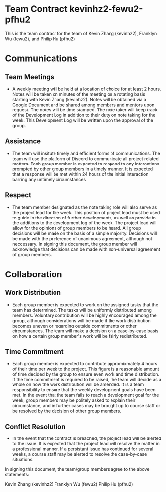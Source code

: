 # Team Contract kevinhz2-fewu2-pfhu2

This is the team contract for the team of Kevin Zhang (kevinhz2), Franklyn Wu (fewu2), and Philip Hu (pfhu2)

# Communications

## Team Meetings
* A weekly meeting will be held at a location of choice for at least 2 hours. Notes will be taken on minutes of the meeting on a rotating basis starting with Kevin Zhang (kevinhz2). Notes will be obtained via a Google Document and be shared among members and mentors upon request. The notes will be time stamped. The note taker will keep track of the Development Log in addition to their duty on note taking for the week. This Development Log will be written upon the approval of the group.

## Assistance
* The team will insitute timely and efficient forms of communications. The team will use the platform of Discord to communicate all project related matters. Each group member is expected to respond to any interactions prompted by other group members in a timely manner. It is expected that a response will be met within 24 hours of the initial interaction barring any untimely circumstances

## Respect
* The team member designated as the note taking role will also serve as the project lead for the week. This position of project lead must be used to guide in the direction of further developments, as well as provide in the additions to the development log of the week. The project lead will allow for the opinions of group members to be heard. All group decisions will be made on the basis of a simple majority. Decisions will be made with the preference of unanimous agreement, although not neccessary. In signing this document, the group member will acknowledge that decisions can be made with non-universal agreement of group members.

# Collaboration

## Work Distribution
* Each group member is expected to work on the assigned tasks that the team has determined. The tasks will be uniformly distributed among members. Voluntary contribution will be highly encouraged among the group, although considerations will be made if the work distribution becomes uneven or regarding outside commitments or other circumstances. The team will make a decision on a case-by-case basis on how a certain group member's work will be fairly redistributed.

## Time Commitment
* Each group member is expected to contribute appromixmately 4 hours of their time per week to the project. This figure is a reasonable amount of time decided by the group to ensure even work and time distribution. If the time commitment is required to be raised, the team will decide as a whole on how the work distribution will be amended. It is a team responsibility to ensure that the weekly development goals have been met. In the event that the team fails to reach a development goal for the week, group members may be politely asked to explain their circumstance, and in further cases may be brought up to course staff or be resolved by the decision of other group members.

## Conflict Resolution
* In the event that the contract is breached, the project lead will be alerted to the issue. It is expected that the project lead will resolve the matter in a professional manner. If a persistant issue has continued for several weeks, a course staff may be alerted to resolve the case-by-case situations. 

In signing this document, the team/group members agree to the above statements:

Kevin Zhang (kevinhz2)
Franklyn Wu (fewu2)
Philip Hu (pfhu2)


